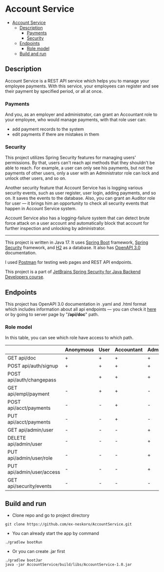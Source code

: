 # Account Service

<!-- TOC -->
* [Account Service](#account-service)
  * [Description](#description)
    * [Payments](#payments)
    * [Security](#security)
  * [Endpoints](#endpoints)
    * [Role model](#role-model)
  * [Build and run](#build-and-run)
<!-- TOC -->

## Description

Account Service is a REST API service which helps you to manage your employee payments. With this service, your
employees
can register and see their payment by specified period, or all at once.

### Payments

And you, as an employer and administrator, can grant an Accountant role to your employee, who would manage payments,
with that role user can:

- add payment records to the system
- edit payments if there are mistakes in them

### Security

This project utilizes Spring Security features for managing users' permissions.
By that, users can't reach api methods that they shouldn't be able to reach. For example, a user can only see his
payments, but not the payments of other users, only a user with an Administrator role can lock and unlock other users,
and so on.

Another security feature that Account Service has is logging various security events, such as user register, user login,
adding payments, and so on. It saves the events to the database.
Also, you can grant an Auditor role for user — it brings him an opportunity to check all security events that happen in
Account Service system.

Account Service also has a logging-failure system that can detect brute force attack on a user account and automatically
block that account for further inspection and unlocking by administrator.

---

This project is written in Java 17. It uses [Spring Boot](https://spring.io/projects/spring-boot#overview) framework,
[Spring Security](https://docs.spring.io/spring-security/reference/index.html) framework,
and [H2](https://www.h2database.com/html/main.html) as a database.
It also has [OpenAPI 3.0](https://swagger.io/specification/v3/) documentation.

I used [Postman](https://www.postman.com/) for testing web pages and REST API endpoints.

This project is a part
of [JetBrains Spring Security for Java Backend Developers course](https://hyperskill.org/tracks/38?category=2).

## Endpoints

This project has OpenAPI 3.0 documentation in .yaml and .html format which includes information about all api
endpoints —
you can check it [here](https://app.swaggerhub.com/apis-docs/EXNESKORO/account-service_api/1.0.0) or by going
to server page by "**/api/doc**" path.

### Role model

In this table, you can see which role have access to which path.

|                           | Anonymous | User | Accountant | Administrator | Auditor |
|---------------------------|-----------|------|------------|---------------|---------|
| GET api/doc               | +         | +    | +          | +             | +       |
| POST api/auth/signup      | +         | +    | +          | +             | +       |
| POST api/auth/changepass  |           | +    | +          | +             | _       |
| GET api/empl/payment      | -         | +    | +          | -             | -       |
| POST api/acct/payments    | -         | -    | +          | -             | -       |
| PUT api/acct/payments     | -         | -    | +          | -             | -       |
| GET api/admin/user        | -         | -    | -          | +             | -       |
| DELETE api/admin/user     | -         | -    | -          | +             | -       |
| PUT api/admin/user/role   | -         | -    | -          | +             | -       |
| PUT api/admin/user/access | -         | -    | -          | +             | -       |
| GET api/security/events   | -         | -    | -          | -             | +       |

## Build and run

- Clone repo and go to project directory

```shell
git clone https://github.com/ex-neskoro/AccountService.git 
```

- You can already start the app by command

```shell
./gradlew bootRun
```

- Or you can create .jar first

```shell
./gradlew bootJar
java -jar AccountService/build/libs/AccountService-1.0.jar
```
